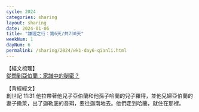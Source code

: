 ```yaml
---
cycle: 2024
categories: sharing
layout: sharing
date: 2024-01-06
title: "謙理之行：第6天/共730天"
weekNum: 1
dayNum: 6
permalink: /sharing/2024/wk1-day6-qianli.html
---
```

【經文梳理】  
<a href="https://youtu.be/Mh2U9M2fatU_blank" target="_blank">從閃到亞伯蘭：家譜中的秘密？</a>

【背經經文】  
創世記 11:31 他拉帶著他兒子亞伯蘭和他孫子哈蘭的兒子羅得，並他兒婦亞伯蘭的妻子撒萊，出了迦勒底的吾珥，要往迦南地去。他們走到哈蘭，就住在那裡。
